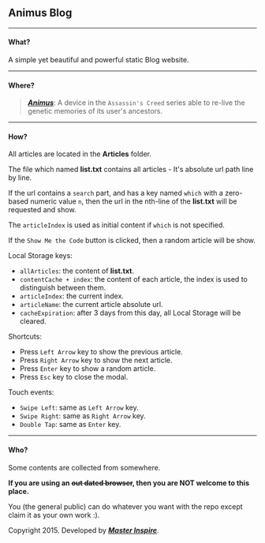 ## Animus Blog

* * *

#### What?

A simple yet beautiful and powerful static Blog website.

* * *

#### Where?

> ***[Animus](https://en.wikipedia.org/wiki/Animus)***: A device in the `Assassin's Creed` series able to re-live the genetic memories of its user's ancestors.


* * *

#### How?

All articles are located in the **Articles** folder.

The file which named **list.txt** contains all articles - It's absolute url path line by line.

If the url contains a `search` part, and has a key named `which` with a zero-based numeric value `n`, then the url in the nth-line of the **list.txt** will be requested and show.

The `articleIndex` is used as initial content if `which` is not specified.

If the `Show Me the Code` button is clicked, then a random article will be show.

Local Storage keys:

* `allArticles`: the content of **list.txt**.
* `contentCache + index`: the content of each article, the index is used to distinguish between them.
* `articleIndex`: the current index.
* `articleName`: the current article absolute url.
* `cacheExpiration`: after 3 days from this day, all Local Storage will be cleared.

Shortcuts:

* Press `Left Arrow` key to show the previous article.
* Press `Right Arrow` key to show the next article.
* Press `Enter` key to show a random article.
* Press `Esc` key to close the modal.

Touch events:

* `Swipe Left`: same as `Left Arrow` key.
* `Swipe Right`: same as `Right Arrow` key.
* `Double Tap`: same as `Enter` key.

* * *

#### Who?

Some contents are collected from somewhere.

**If you are using an ~~out dated browser~~, then you are NOT welcome to this place.**

You (the general public) can do whatever you want with the repo except claim it as your own work :).

Copyright 2015. Developed by ***[Master Inspire](https://github.com/Master-Inspire/)***.
